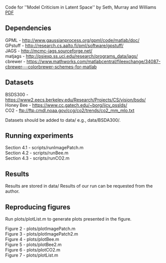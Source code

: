 Code for ''Model Criticism in Latent Space'' by Seth, Murray and Williams [PDF](https://arxiv.org/abs/1711.04674)

Dependencies
---
GPML    - http://www.gaussianprocess.org/gpml/code/matlab/doc/  
GPstuff - http://research.cs.aalto.fi/pml/software/gpstuff/  
JAGS    - http://mcmc-jags.sourceforge.net/  
matjags - http://psiexp.ss.uci.edu/research/programs_data/jags/  
cbrewer - https://www.mathworks.com/matlabcentral/fileexchange/34087-cbrewer---colorbrewer-schemes-for-matlab  

Datasets
---

BSDS300     - https://www2.eecs.berkeley.edu/Research/Projects/CS/vision/bsds/  
Honey Bee   - https://www.cc.gatech.edu/~borg/ijcv_psslds/  
CO2         - ftp://ftp.cmdl.noaa.gov/ccg/co2/trends/co2_mm_mlo.txt  

Datasets should be added to data/ e.g., data/BSDA300/.

Running experiments
---

Section 4.1 - scripts/runImagePatch.m  
Section 4.2 - scripts/runBee.m  
Section 4.3 - scripts/runCO2.m  

Results
---

Results are stored in data/
Results of our run can be requested from the author.

Reproducing figures
---
Run plots/plotList.m to generate plots presented in the figure.  

Figure 2 - plots/plotImagePatch.m  
Figure 3 - plots/plotImagePatch2.m  
Figure 4 - plots/plotBee.m  
Figure 5 - plots/plotBee2.m  
Figure 6 - plots/plotCO2.m  
Figure 7 - plots/plotList.m  
